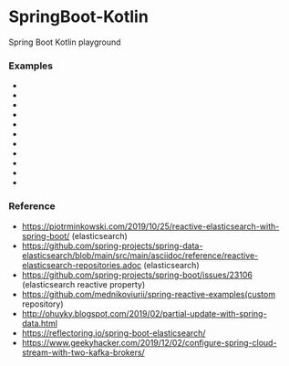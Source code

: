 # SpringBoot-Kotlin

Spring Boot Kotlin playground

### Examples

- 
- 
- 
- 
- 
- 
-
- 
- 
- 
- 

### Reference

- https://piotrminkowski.com/2019/10/25/reactive-elasticsearch-with-spring-boot/ (elasticsearch)
- https://github.com/spring-projects/spring-data-elasticsearch/blob/main/src/main/asciidoc/reference/reactive-elasticsearch-repositories.adoc (elasticsearch)
- https://github.com/spring-projects/spring-boot/issues/23106 (elasticsearch reactive property)
- https://github.com/mednikoviurii/spring-reactive-examples(custom repository)
- http://ohuyky.blogspot.com/2019/02/partial-update-with-spring-data.html
- https://reflectoring.io/spring-boot-elasticsearch/
- https://www.geekyhacker.com/2019/12/02/configure-spring-cloud-stream-with-two-kafka-brokers/
